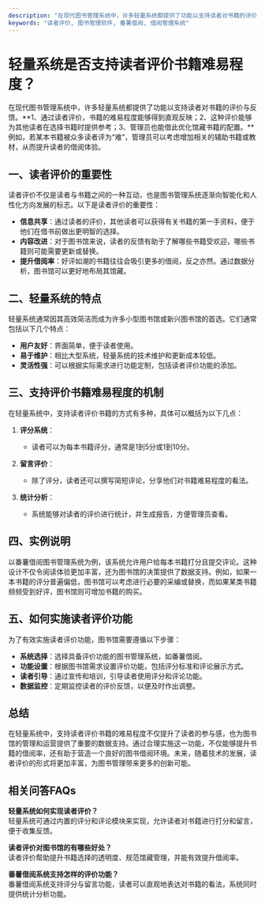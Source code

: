 ```yaml
---
description: "在现代图书管理系统中，许多轻量系统都提供了功能以支持读者对书籍的评价与反馈。**1、通过读者评价，书籍的难易程度能够得到直观反映；2、这种评价能够为其他读者在选择书籍时提供参考；3、管理员也能借此优化馆藏书籍的配置。**例如，若某本书籍被众多读者评为“难”，管理员可以考虑增加相关的辅助书籍或教材，从而提升读者的借阅体验。"
keywords: "读者评价, 图书管理软件, 番薯借阅, 借阅管理系统"
---
```

# 轻量系统是否支持读者评价书籍难易程度？

在现代图书管理系统中，许多轻量系统都提供了功能以支持读者对书籍的评价与反馈。**1、通过读者评价，书籍的难易程度能够得到直观反映；2、这种评价能够为其他读者在选择书籍时提供参考；3、管理员也能借此优化馆藏书籍的配置。**例如，若某本书籍被众多读者评为“难”，管理员可以考虑增加相关的辅助书籍或教材，从而提升读者的借阅体验。

## **一、读者评价的重要性**

读者评价不仅是读者与书籍之间的一种互动，也是图书管理系统逐渐向智能化和人性化方向发展的标志。以下是读者评价的重要性：

- **信息共享**：通过读者的评价，其他读者可以获得有关书籍的第一手资料，便于他们在借书前做出更明智的选择。
- **内容改进**：对于图书馆来说，读者的反馈有助于了解哪些书籍受欢迎，哪些书籍则可能需要更新或替换。
- **提升借阅率**：好评如潮的书籍往往会吸引更多的借阅，反之亦然。通过数据分析，图书馆可以更好地布局其馆藏。

## **二、轻量系统的特点**

轻量系统通常因其高效简洁而成为许多小型图书馆或新兴图书馆的首选。它们通常包括以下几个特点：

- **用户友好**：界面简单，便于读者使用。
- **易于维护**：相比大型系统，轻量系统的技术维护和更新成本较低。
- **灵活性强**：可以根据实际需求进行功能定制，包括读者评价功能的添加。

## **三、支持评价书籍难易程度的机制**

在轻量系统中，支持读者评价书籍的方式有多种，具体可以概括为以下几点：

1. **评分系统**：
   - 读者可以为每本书籍评分，通常是1到5分或1到10分。
   
2. **留言评价**：
   - 除了评分，读者还可以撰写简短评论，分享他们对书籍难易程度的看法。

3. **统计分析**：
   - 系统能够对读者的评价进行统计，并生成报告，方便管理员查看。

## **四、实例说明**

以番薯借阅图书管理系统为例，该系统允许用户给每本书籍打分且提交评论。这种设计不仅令阅读体验更加丰富，还为图书馆的决策提供了数据支持。例如，如果一本书籍的评分普遍偏低，图书馆可以考虑进行必要的采编或替换，而如果某类书籍频频受到好评，图书馆则可增加书籍的购买。

## **五、如何实施读者评价功能**

为了有效实施读者评价功能，图书馆需要遵循以下步骤：

- **系统选择**：选择具备评价功能的图书管理系统，如番薯借阅。
- **功能设置**：根据图书馆需求设置评价功能，包括评分标准和评论展示方式。
- **读者引导**：通过宣传和培训，引导读者使用评分和评论功能。
- **数据监控**：定期监控读者的评价反馈，以便及时作出调整。

## **总结**

在轻量系统中，支持读者评价书籍的难易程度不仅提升了读者的参与感，也为图书馆的管理和运营提供了重要的数据支持。通过合理实施这一功能，不仅能够提升书籍的借阅率，还有助于营造一个良好的图书借阅环境。未来，随着技术的发展，读者评价的形式将更加丰富，为图书管理带来更多的创新可能。

## **相关问答FAQs**

**轻量系统如何实现读者评价？**  
轻量系统可通过内置的评分和评论模块来实现，允许读者对书籍进行打分和留言，便于收集反馈。

**读者评价对图书馆的有哪些好处？**  
读者评价帮助提升书籍选择的透明度、规范馆藏管理，并能有效提升借阅率。

**番薯借阅系统支持怎样的评价功能？**  
番薯借阅系统支持评分与留言功能，读者可以直观地表达对书籍的看法，系统同时提供统计分析功能。
